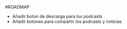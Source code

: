 #ROADMAP

* Añadir boton de descarga para los podcasts
* Añadir botones para compartir los podcasts y noticias
